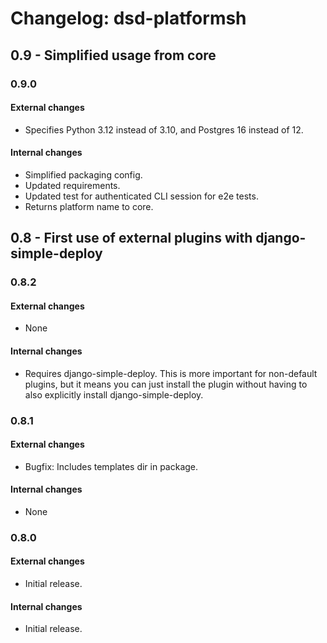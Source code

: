 Changelog: dsd-platformsh
===

0.9 - Simplified usage from core
---

### 0.9.0

#### External changes

- Specifies Python 3.12 instead of 3.10, and Postgres 16 instead of 12.

#### Internal changes

- Simplified packaging config.
- Updated requirements.
- Updated test for authenticated CLI session for e2e tests.
- Returns platform name to core.

0.8 - First use of external plugins with django-simple-deploy
---

### 0.8.2

#### External changes

- None

#### Internal changes

- Requires django-simple-deploy. This is more important for non-default plugins, but it means you can just install the plugin without having to also explicitly install django-simple-deploy.

### 0.8.1

#### External changes

- Bugfix: Includes templates dir in package.

#### Internal changes

- None

### 0.8.0

#### External changes

- Initial release.

#### Internal changes

- Initial release.